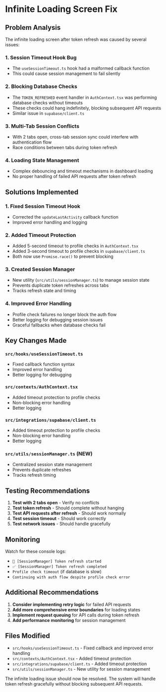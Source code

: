 # Infinite Loading Screen Fix

## Problem Analysis

The infinite loading screen after token refresh was caused by several issues:

### 1. **Session Timeout Hook Bug**
- The `useSessionTimeout.ts` hook had a malformed callback function
- This could cause session management to fail silently

### 2. **Blocking Database Checks**
- The `TOKEN_REFRESHED` event handler in `AuthContext.tsx` was performing database checks without timeouts
- These checks could hang indefinitely, blocking subsequent API requests
- Similar issue in `supabase/client.ts`

### 3. **Multi-Tab Session Conflicts**
- With 2 tabs open, cross-tab session sync could interfere with authentication flow
- Race conditions between tabs during token refresh

### 4. **Loading State Management**
- Complex debouncing and timeout mechanisms in dashboard loading
- No proper handling of failed API requests after token refresh

## Solutions Implemented

### 1. **Fixed Session Timeout Hook**
- Corrected the `updateLastActivity` callback function
- Improved error handling and logging

### 2. **Added Timeout Protection**
- Added 5-second timeout to profile checks in `AuthContext.tsx`
- Added 3-second timeout to profile checks in `supabase/client.ts`
- Both now use `Promise.race()` to prevent blocking

### 3. **Created Session Manager**
- New utility (`src/utils/sessionManager.ts`) to manage session state
- Prevents duplicate token refreshes across tabs
- Tracks refresh state and timing

### 4. **Improved Error Handling**
- Profile check failures no longer block the auth flow
- Better logging for debugging session issues
- Graceful fallbacks when database checks fail

## Key Changes Made

### `src/hooks/useSessionTimeout.ts`
- Fixed callback function syntax
- Improved error handling
- Better logging for debugging

### `src/contexts/AuthContext.tsx`
- Added timeout protection to profile checks
- Non-blocking error handling
- Better logging

### `src/integrations/supabase/client.ts`
- Added timeout protection to profile checks
- Non-blocking error handling
- Better logging

### `src/utils/sessionManager.ts` (NEW)
- Centralized session state management
- Prevents duplicate refreshes
- Tracks refresh timing

## Testing Recommendations

1. **Test with 2 tabs open** - Verify no conflicts
2. **Test token refresh** - Should complete without hanging
3. **Test API requests after refresh** - Should work normally
4. **Test session timeout** - Should work correctly
5. **Test network issues** - Should handle gracefully

## Monitoring

Watch for these console logs:
- `🔄 [SessionManager] Token refresh started`
- `✅ [SessionManager] Token refresh completed`
- `Profile check timeout` (if database is slow)
- `Continuing with auth flow despite profile check error`

## Additional Recommendations

1. **Consider implementing retry logic** for failed API requests
2. **Add more comprehensive error boundaries** for loading states
3. **Implement request queuing** for API calls during token refresh
4. **Add performance monitoring** for session management

## Files Modified

- `src/hooks/useSessionTimeout.ts` - Fixed callback and improved error handling
- `src/contexts/AuthContext.tsx` - Added timeout protection
- `src/integrations/supabase/client.ts` - Added timeout protection
- `src/utils/sessionManager.ts` - New utility for session management

The infinite loading issue should now be resolved. The system will handle token refresh gracefully without blocking subsequent API requests.

